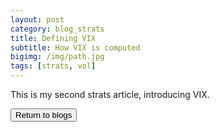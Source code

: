 ```yaml
---
layout: post
category: blog_strats
title: Defining VIX
subtitle: How VIX is computed
bigimg: /img/path.jpg
tags: [strats, vol]
---
```


This is my second strats article, introducing VIX.


<form>
<input type="button" value="Return to blogs" onclick="window.location.href='{{site.url}}/blog_indices/index_strats'">
</form>
